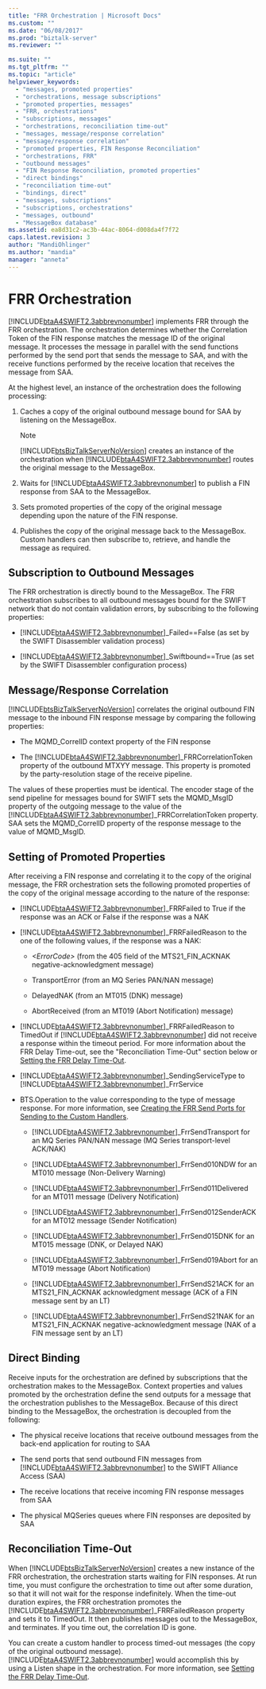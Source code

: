 ```yaml
---
title: "FRR Orchestration | Microsoft Docs"
ms.custom: ""
ms.date: "06/08/2017"
ms.prod: "biztalk-server"
ms.reviewer: ""

ms.suite: ""
ms.tgt_pltfrm: ""
ms.topic: "article"
helpviewer_keywords: 
  - "messages, promoted properties"
  - "orchestrations, message subscriptions"
  - "promoted properties, messages"
  - "FRR, orchestrations"
  - "subscriptions, messages"
  - "orchestrations, reconciliation time-out"
  - "messages, message/response correlation"
  - "message/response correlation"
  - "promoted properties, FIN Response Reconciliation"
  - "orchestrations, FRR"
  - "outbound messages"
  - "FIN Response Reconciliation, promoted properties"
  - "direct bindings"
  - "reconciliation time-out"
  - "bindings, direct"
  - "messages, subscriptions"
  - "subscriptions, orchestrations"
  - "messages, outbound"
  - "MessageBox database"
ms.assetid: ea8d31c2-ac3b-44ac-8064-d008da4f7f72
caps.latest.revision: 3
author: "MandiOhlinger"
ms.author: "mandia"
manager: "anneta"
---
```

# FRR Orchestration
[!INCLUDE[btaA4SWIFT2.3abbrevnonumber](../../includes/btaa4swift2-3abbrevnonumber-md.md)] implements FRR through the FRR orchestration. The orchestration determines whether the Correlation Token of the FIN response matches the message ID of the original message. It processes the message in parallel with the send functions performed by the send port that sends the message to SAA, and with the receive functions performed by the receive location that receives the message from SAA.  
  
 At the highest level, an instance of the orchestration does the following processing:  
  
1.  Caches a copy of the original outbound message bound for SAA by listening on the MessageBox.  
  
    > [!NOTE]
    >  [!INCLUDE[btsBizTalkServerNoVersion](../../includes/btsbiztalkservernoversion-md.md)] creates an instance of the orchestration when [!INCLUDE[btaA4SWIFT2.3abbrevnonumber](../../includes/btaa4swift2-3abbrevnonumber-md.md)] routes the original message to the MessageBox.  
  
2.  Waits for [!INCLUDE[btaA4SWIFT2.3abbrevnonumber](../../includes/btaa4swift2-3abbrevnonumber-md.md)] to publish a FIN response from SAA to the MessageBox.  
  
3.  Sets promoted properties of the copy of the original message depending upon the nature of the FIN response.  
  
4.  Publishes the copy of the original message back to the MessageBox. Custom handlers can then subscribe to, retrieve, and handle the message as required.  
  
## Subscription to Outbound Messages  
 The FRR orchestration is directly bound to the MessageBox. The FRR orchestration subscribes to all outbound messages bound for the SWIFT network that do not contain validation errors, by subscribing to the following properties:  
  
-   [!INCLUDE[btaA4SWIFT2.3abbrevnonumber](../../includes/btaa4swift2-3abbrevnonumber-md.md)]_Failed==False (as set by the SWIFT Disassembler validation process)  
  
-   [!INCLUDE[btaA4SWIFT2.3abbrevnonumber](../../includes/btaa4swift2-3abbrevnonumber-md.md)]_Swiftbound==True (as set by the SWIFT Disassembler configuration process)  
  
## Message/Response Correlation  
 [!INCLUDE[btsBizTalkServerNoVersion](../../includes/btsbiztalkservernoversion-md.md)] correlates the original outbound FIN message to the inbound FIN response message by comparing the following properties:  
  
-   The MQMD_CorrelID context property of the FIN response  
  
-   The [!INCLUDE[btaA4SWIFT2.3abbrevnonumber](../../includes/btaa4swift2-3abbrevnonumber-md.md)]_FRRCorrelationToken property of the outbound MTXYY message. This property is promoted by the party-resolution stage of the receive pipeline.  
  
 The values of these properties must be identical. The encoder stage of the send pipeline for messages bound for SWIFT sets the MQMD_MsgID property of the outgoing message to the value of the [!INCLUDE[btaA4SWIFT2.3abbrevnonumber](../../includes/btaa4swift2-3abbrevnonumber-md.md)]_FRRCorrelationToken property. SAA sets the MQMD_CorrelID property of the response message to the value of MQMD_MsgID.  
  
## Setting of Promoted Properties  
 After receiving a FIN response and correlating it to the copy of the original message, the FRR orchestration sets the following promoted properties of the copy of the original message according to the nature of the response:  
  
-   [!INCLUDE[btaA4SWIFT2.3abbrevnonumber](../../includes/btaa4swift2-3abbrevnonumber-md.md)]_FRRFailed to True if the response was an ACK or False if the response was a NAK  
  
-   [!INCLUDE[btaA4SWIFT2.3abbrevnonumber](../../includes/btaa4swift2-3abbrevnonumber-md.md)]_FRRFailedReason to the one of the following values, if the response was a NAK:  
  
    -   *\<ErrorCode\>* (from the 405 field of the MTS21_FIN_ACKNAK negative-acknowledgment message)  
  
    -   TransportError (from an MQ Series PAN/NAN message)  
  
    -   DelayedNAK (from an MT015 (DNK) message)  
  
    -   AbortReceived (from an MT019 (Abort Notification) message)  
  
-   [!INCLUDE[btaA4SWIFT2.3abbrevnonumber](../../includes/btaa4swift2-3abbrevnonumber-md.md)]_FRRFailedReason to TimedOut if [!INCLUDE[btaA4SWIFT2.3abbrevnonumber](../../includes/btaa4swift2-3abbrevnonumber-md.md)] did not receive a response within the timeout period. For more information about the FRR Delay Time-out, see the "Reconciliation Time-Out" section below or [Setting the FRR Delay Time-Out](../../adapters-and-accelerators/accelerator-swift/setting-the-frr-delay-time-out.md).  
  
-   [!INCLUDE[btaA4SWIFT2.3abbrevnonumber](../../includes/btaa4swift2-3abbrevnonumber-md.md)]_SendingServiceType to [!INCLUDE[btaA4SWIFT2.3abbrevnonumber](../../includes/btaa4swift2-3abbrevnonumber-md.md)]_FrrService  
  
-   BTS.Operation to the value corresponding to the type of message response. For more information, see [Creating the FRR Send Ports for Sending to the Custom Handlers](../../adapters-and-accelerators/accelerator-swift/creating-the-frr-send-ports-for-sending-to-the-custom-handlers.md).  
  
    -   [!INCLUDE[btaA4SWIFT2.3abbrevnonumber](../../includes/btaa4swift2-3abbrevnonumber-md.md)]_FrrSendTransport for an MQ Series PAN/NAN message (MQ Series transport-level ACK/NAK)  
  
    -   [!INCLUDE[btaA4SWIFT2.3abbrevnonumber](../../includes/btaa4swift2-3abbrevnonumber-md.md)]_FrrSend010NDW for an MT010 message (Non-Delivery Warning)  
  
    -   [!INCLUDE[btaA4SWIFT2.3abbrevnonumber](../../includes/btaa4swift2-3abbrevnonumber-md.md)]_FrrSend011Delivered for an MT011 message (Delivery Notification)  
  
    -   [!INCLUDE[btaA4SWIFT2.3abbrevnonumber](../../includes/btaa4swift2-3abbrevnonumber-md.md)]_FrrSend012SenderACK for an MT012 message (Sender Notification)  
  
    -   [!INCLUDE[btaA4SWIFT2.3abbrevnonumber](../../includes/btaa4swift2-3abbrevnonumber-md.md)]_FrrSend015DNK for an MT015 message (DNK, or Delayed NAK)  
  
    -   [!INCLUDE[btaA4SWIFT2.3abbrevnonumber](../../includes/btaa4swift2-3abbrevnonumber-md.md)]_FrrSend019Abort for an MT019 message (Abort Notification)  
  
    -   [!INCLUDE[btaA4SWIFT2.3abbrevnonumber](../../includes/btaa4swift2-3abbrevnonumber-md.md)]_FrrSendS21ACK for an MTS21_FIN_ACKNAK acknowledgment message (ACK of a FIN message sent by an LT)  
  
    -   [!INCLUDE[btaA4SWIFT2.3abbrevnonumber](../../includes/btaa4swift2-3abbrevnonumber-md.md)]_FrrSendS21NAK for an MTS21_FIN_ACKNAK negative-acknowledgment message (NAK of a FIN message sent by an LT)  
  
## Direct Binding  
 Receive inputs for the orchestration are defined by subscriptions that the orchestration makes to the MessageBox. Context properties and values promoted by the orchestration define the send outputs for a message that the orchestration publishes to the MessageBox. Because of this direct binding to the MessageBox, the orchestration is decoupled from the following:  
  
-   The physical receive locations that receive outbound messages from the back-end application for routing to SAA  
  
-   The send ports that send outbound FIN messages from [!INCLUDE[btaA4SWIFT2.3abbrevnonumber](../../includes/btaa4swift2-3abbrevnonumber-md.md)] to the SWIFT Alliance Access (SAA)  
  
-   The receive locations that receive incoming FIN response messages from SAA  
  
-   The physical MQSeries queues where FIN responses are deposited by SAA  
  
## Reconciliation Time-Out  
 When [!INCLUDE[btsBizTalkServerNoVersion](../../includes/btsbiztalkservernoversion-md.md)] creates a new instance of the FRR orchestration, the orchestration starts waiting for FIN responses. At run time, you must configure the orchestration to time out after some duration, so that it will not wait for the response indefinitely. When the time-out duration expires, the FRR orchestration promotes the [!INCLUDE[btaA4SWIFT2.3abbrevnonumber](../../includes/btaa4swift2-3abbrevnonumber-md.md)]_FRRFailedReason property and sets it to TimedOut. It then publishes messages out to the MessageBox, and terminates. If you time out, the correlation ID is gone.  
  
 You can create a custom handler to process timed-out messages (the copy of the original outbound message). [!INCLUDE[btaA4SWIFT2.3abbrevnonumber](../../includes/btaa4swift2-3abbrevnonumber-md.md)] would accomplish this by using a Listen shape in the orchestration. For more information, see [Setting the FRR Delay Time-Out](../../adapters-and-accelerators/accelerator-swift/setting-the-frr-delay-time-out.md).